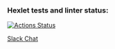 ### Hexlet tests and linter status:
[![Actions Status](https://github.com/elizablok/frontend-project-12/workflows/hexlet-check/badge.svg)](https://github.com/elizablok/frontend-project-12/actions)

[Slack Chat](https://immense-anchorage-37377.herokuapp.com/)